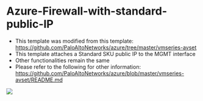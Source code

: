 # Azure-Firewall-with-standard-public-IP


- This template was modified from this template: https://github.com/PaloAltoNetworks/azure/tree/master/vmseries-avset
- This template attaches a Standard SKU public IP to the MGMT interface
- Other functionalities remain the same
- Please refer to the following for other information: https://github.com/PaloAltoNetworks/azure/blob/master/vmseries-avset/README.md
 

[<img src="http://azuredeploy.net/deploybutton.png"/>](https://portal.azure.com/#create/Microsoft.Template/uri/https%3A%2F%2Fraw.githubusercontent.com%2Fykbtest%2Fblob%2Fmaster%2Fvmseries-avset-with-standard-publicIP%2FAzureDeploy.json)


